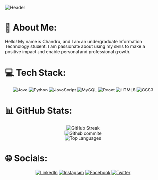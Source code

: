 ![Header](https://mir-s3-cdn-cf.behance.net/project_modules/max_1200/79731568097599.5b50bca477735.jpg)

# 💫 About Me:

Hello! My name is Chandru, and I am an undergraduate Information Technology student. I am passionate about using my skills to make a positive impact and enable personal and professional growth.

# 💻 Tech Stack:

<p align="center">
<img src="https://img.shields.io/badge/java-%23ED8B00.svg?style=for-the-badge&logo=java&logoColor=white" alt="Java" />
<img src="https://img.shields.io/badge/python-3670A0?style=for-the-badge&logo=python&logoColor=ffdd54" alt="Python" />
<img src="https://img.shields.io/badge/javascript-%23323330.svg?style=for-the-badge&logo=javascript&logoColor=%23F7DF1E" alt="JavaScript" />
<img src="https://img.shields.io/badge/mysql-%2300f.svg?style=for-the-badge&logo=mysql&logoColor=white" alt="MySQL" />
<img src="https://img.shields.io/badge/react-%2320232a.svg?style=for-the-badge&logo=react&logoColor=%2361DAFB" alt="React" />
<img src="https://img.shields.io/badge/html5-%23E34F26.svg?style=for-the-badge&logo=html5&logoColor=white" alt="HTML5" />
<img src="https://img.shields.io/badge/css3-%231572B6.svg?style=for-the-badge&logo=css3&logoColor=white" alt="CSS3" />
</p>

# 📊 GitHub Stats:

<p align="center">
<img src="https://github-readme-streak-stats.herokuapp.com/?user=Chandru3493&theme=vue-dark&hide_border=false" alt="GitHub Streak" />
<br />
<img src="https://github-readme-stats.vercel.app/api?username=Chandru3493&theme=vue-dark&hide_border=false&include_all_commits=false&count_private=false" alt="Github commite" />
<br/>
<img src="https://github-readme-stats.vercel.app/api/top-langs/?username=Chandru3493&theme=vue-dark&hide_border=false&include_all_commits=true&count_private=true&layout=compact" alt="Top Languages" />
</p>

# 🌐 Socials:

<p align="center">
<a href="https://www.linkedin.com/in/chandru3493/"><img src="https://img.shields.io/badge/LinkedIn-%230077B5.svg?logo=linkedin&logoColor=white" alt="LinkedIn" /></a>
<a href="https://www.instagram.com/chandru_3494/"><img src="https://img.shields.io/badge/Instagram-%23E4405F.svg?logo=Instagram&logoColor=white" alt="Instagram" /></a>
<a href="https://facebook.com/CHANDRU3493"><img src="https://img.shields.io/badge/Facebook-%231877F2.svg?logo=Facebook&logoColor=white" alt="Facebook"/></a>
<a href="https://twitter.com/chandru_3493"><img src="https://img.shields.io/badge/Twitter-%231DA1F2.svg?logo=Twitter&logoColor=white" alt="Twitter" /></a>
</p>
